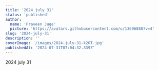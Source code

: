```yaml
---
title: '2024 july 31'
status: 'published'
author:
  name: 'Praveen Juge'
  picture: 'https://avatars.githubusercontent.com/u/13696888?v=4'
slug: '2024-july-31'
description: ''
coverImage: '/images/2024-july-31-k2OT.jpg'
publishedAt: '2024-07-31T07:04:32.339Z'
---
```


2024 july 31